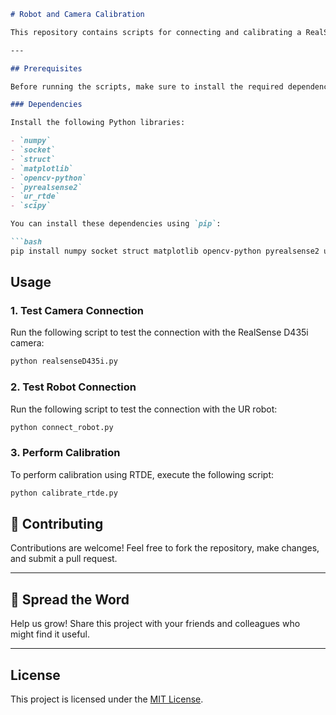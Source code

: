 
```markdown
# Robot and Camera Calibration

This repository contains scripts for connecting and calibrating a RealSense D435i camera and a UR robot using RTDE.

---

## Prerequisites

Before running the scripts, make sure to install the required dependencies.

### Dependencies

Install the following Python libraries:

- `numpy`
- `socket`
- `struct`
- `matplotlib`
- `opencv-python`
- `pyrealsense2`
- `ur_rtde`
- `scipy`

You can install these dependencies using `pip`:

```bash
pip install numpy socket struct matplotlib opencv-python pyrealsense2 ur_rtde scipy
```

## Usage

### 1. Test Camera Connection

Run the following script to test the connection with the RealSense D435i camera:

```bash
python realsenseD435i.py
```

### 2. Test Robot Connection

Run the following script to test the connection with the UR robot:

```bash
python connect_robot.py
```

### 3. Perform Calibration

To perform calibration using RTDE, execute the following script:

```bash
python calibrate_rtde.py
```

## 🙌 Contributing

Contributions are welcome! Feel free to fork the repository, make changes, and submit a pull request.

---

## 📢 Spread the Word

Help us grow! Share this project with your friends and colleagues who might find it useful.

---

## License

This project is licensed under the [MIT License](LICENSE).
```

